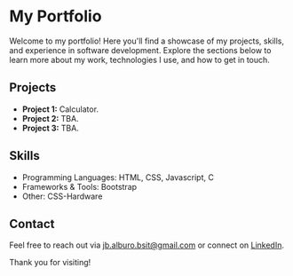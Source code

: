 # My Portfolio

Welcome to my portfolio! Here you'll find a showcase of my projects, skills, and experience in software development. Explore the sections below to learn more about my work, technologies I use, and how to get in touch.

## Projects

- **Project 1:** Calculator.
- **Project 2:** TBA.
- **Project 3:** TBA.

## Skills

- Programming Languages: HTML, CSS, Javascript, C
- Frameworks & Tools: Bootstrap
- Other: CSS-Hardware

## Contact

Feel free to reach out via [jb.alburo.bsit@gmail.com](mailto:jb.alburo.bsit@gmail.com) or connect on [LinkedIn](https://www.linkedin.com/in/jameswilson-alburo-b44040326/).

Thank you for visiting!